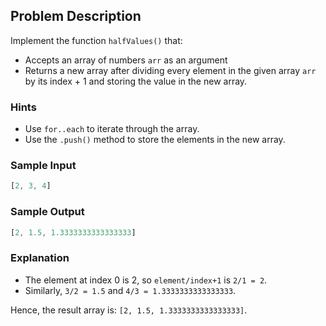 ## Problem Description

Implement the function `halfValues()` that:

- Accepts an array of numbers `arr` as an argument
- Returns a new array after dividing every element in the given array `arr` by its index + 1 and storing the value in the new array.

### Hints

- Use `for..each` to iterate through the array.
- Use the `.push()` method to store the elements in the new array.

### Sample Input

```javascript
[2, 3, 4]
```

### Sample Output

```javascript
[2, 1.5, 1.3333333333333333]
```

### Explanation

- The element at index 0 is 2, so `element/index+1` is `2/1 = 2`.
- Similarly, `3/2 = 1.5` and `4/3 = 1.3333333333333333`.

Hence, the result array is: `[2, 1.5, 1.3333333333333333]`.

